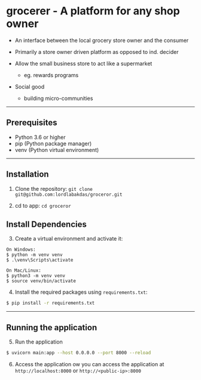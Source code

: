# grocerer - A platform for any shop owner

- An interface between the local grocery store owner and the consumer

- Primarily a store owner driven platform as opposed to ind. decider

- Allow the small business store to act like a supermarket
  - eg. rewards programs

- Social good
  - building micro-communities

-----

## Prerequisites

- Python 3.6 or higher
- pip (Python package manager)
- venv (Python virtual environment)

-----

## Installation

1. Clone the repository: `git clone git@github.com:lordlabakdas/groceror.git`

2. cd to app: `cd groceror`

## Install Dependencies

3. Create a virtual environment and activate it:
```shell
On Windows:
$ python -m venv venv
$ .\venv\Scripts\activate

On Mac/Linux:
$ python3 -m venv venv
$ source venv/bin/activate
```

4. Install the required packages using `requirements.txt`:
```bash
$ pip install -r requirements.txt
```

-----

## Running the application
5. Run the application
```bash
$ uvicorn main:app --host 0.0.0.0 --port 8000 --reload
```

6. Access the application
ow you can access the application at `http://localhost:8000` or `http://<public-ip>:8000`
